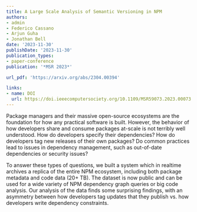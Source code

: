 ```yaml
---
title: A Large Scale Analysis of Semantic Versioning in NPM
authors:
- admin
- Federico Cassano
- Arjun Guha
- Jonathan Bell
date: '2023-11-30'
publishDate: '2023-11-30'
publication_types:
- paper-conference
publication: '*MSR 2023*'

url_pdf: 'https://arxiv.org/abs/2304.00394'

links:
- name: DOI
  url: https://doi.ieeecomputersociety.org/10.1109/MSR59073.2023.00073
---
```


Package managers and their massive open-source ecosystems are the foundation for how any practical software is built. However, the behavior of how developers share and consume packages at-scale is not terribly well understood. How do developers specify their dependencies? How do developers tag new releases of their own packages? Do common practices lead to issues in dependency management, such as out-of-date dependencies or security issues?

To answer these types of questions, we built a system which in realtime archives a replica of the entire NPM ecosystem, including both package metadata and code data (20+ TB). The dataset is now public and can be used for a wide variety of NPM dependency graph queries or big code analysis. Our analysis of the data finds some surprising findings, with an asymmetry between how developers tag updates that they publish vs. how developers write dependency constraints.